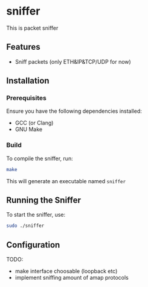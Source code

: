 # sniffer
This is packet sniffer

## Features
- Sniff packets (only ETH&IP&TCP/UDP for now)

## Installation
### Prerequisites
Ensure you have the following dependencies installed:
- GCC (or Clang)
- GNU Make

### Build
To compile the sniffer, run:
```sh
make
```

This will generate an executable named `sniffer`

## Running the Sniffer
To start the sniffer, use:
```sh
sudo ./sniffer
```

## Configuration
TODO: 
- make interface choosable (loopback etc)
- implement sniffing amount of amap protocols
